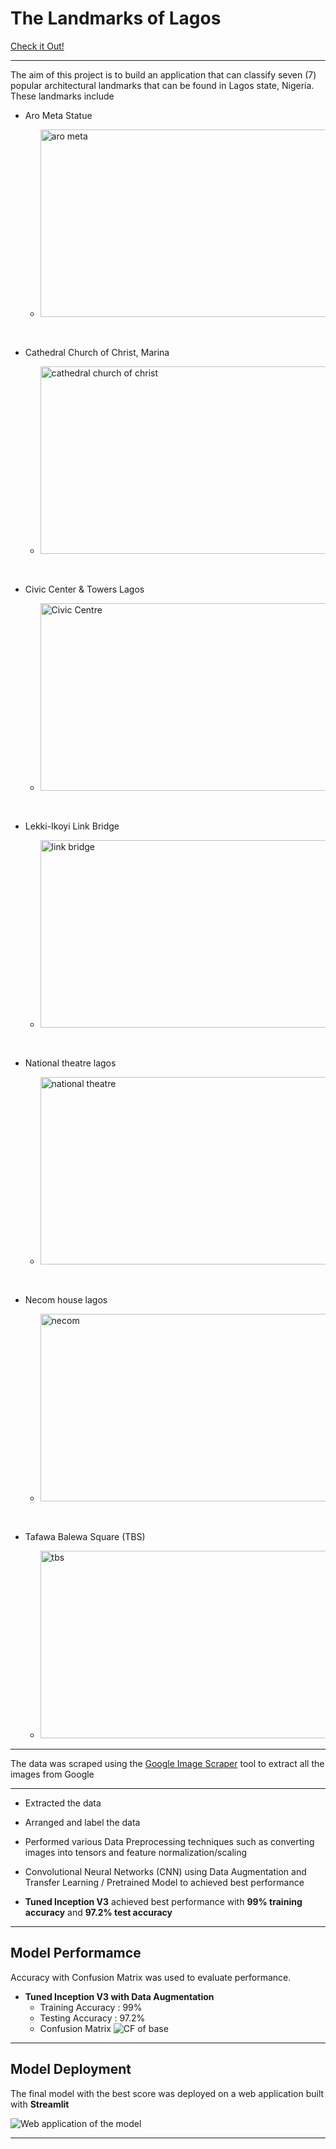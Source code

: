 # The Landmarks of Lagos

[Check it Out!](https://landmarks-of-lagos.streamlit.app/)
___
The aim of this project is to build an application that can classify seven (7) popular architectural landmarks that can be found in Lagos state, Nigeria. These landmarks include

* Aro Meta Statue

    *   <img src="data/aro meta statue/lagosthreewisemenstatue0.jpeg" alt="aro meta" style="height: 300px; width:500px;"/> 

<br />

* Cathedral Church of Christ, Marina

    *   <img src="data/cathedral church marina/cathedralchurchmarina56.jpeg" alt="cathedral church of christ" style="height: 300px; width:500px;"/> 

<br />

* Civic Center & Towers Lagos

    *   <img src="data/civic center lagos/civiccenterlagos13.jpeg" alt="Civic Centre" style="height: 300px; width:500px;"/> 


<br />

* Lekki-Ikoyi Link Bridge

    *   <img src="data/lekki ikoyi bridge/lekkiikoyibridge0.png" alt="link bridge" style="height: 300px; width:500px;"/> 

<br />

* National theatre lagos

    *   <img src="data/national theatre lagos/nationaltheatrelagos1.jpeg" alt="national theatre" style="height: 300px; width:500px;"/> 

<br />

* Necom house lagos

    *   <img src="data/necom house lagos/necomhouselagos6.jpeg" alt="necom" style="height: 300px; width:500px;"/> 

<br />

* Tafawa Balewa Square (TBS)

    *   <img src="data/tafawa balewa square/necombuildinglagos75.jpeg" alt="tbs" style="height: 300px; width:500px;"/> 

___
The data was scraped using the [Google Image Scraper](https://github.com/ohyicong/Google-Image-Scraper) tool to extract all the images from Google

___

* Extracted the data 

* Arranged and label the data

* Performed various Data Preprocessing techniques such as converting images into tensors and feature normalization/scaling

* Convolutional Neural Networks (CNN) using Data Augmentation and Transfer Learning / Pretrained Model to achieved best performance

* **Tuned Inception V3** achieved best performance with **99% training accuracy** and **97.2% test accuracy**

<!-- * Model was deployed on a web application built using **Django** available at [Dementia Predictor](https://dementia-predictor.herokuapp.com/) -->
___
## Model Performamce
Accuracy with Confusion Matrix was used to evaluate performance. 

* **Tuned Inception V3 with Data Augmentation**
    * Training Accuracy : 99%
    * Testing Accuracy : 97.2%
    * Confusion Matrix
    ![CF of base](plots/cf.png)
___
## Model Deployment
The final model with the best score was deployed on a web application built with **Streamlit**

![Web application of the model](plots/app.png)
___ 
